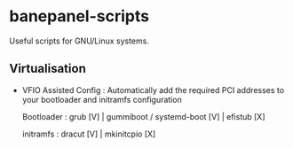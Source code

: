 # banepanel-scripts
Useful scripts for GNU/Linux systems.

## Virtualisation
- VFIO Assisted Config :
    Automatically add the required PCI addresses to your bootloader and initramfs configuration
    
    Bootloader : grub [V] | gummiboot / systemd-boot [V] | efistub [X]

    initramfs : dracut [V] | mkinitcpio [X]
